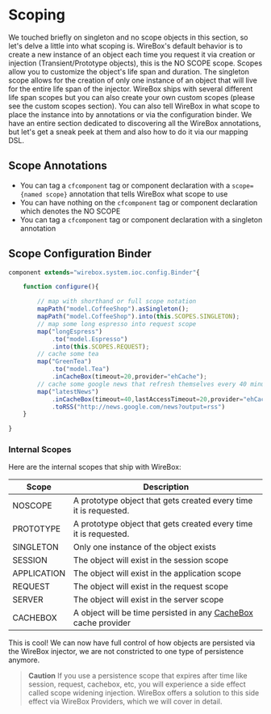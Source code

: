 # Scoping

We touched briefly on singleton and no scope objects in this section, so let's delve a little into what scoping is. WireBox's default behavior is to create a new instance of an object each time you request it via creation or injection (Transient/Prototype objects), this is the NO SCOPE scope. Scopes allow you to customize the object's life span and duration. The singleton scope allows for the creation of only one instance of an object that will live for the entire life span of the injector. WireBox ships with several different life span scopes but you can also create your own custom scopes (please see the custom scopes section). You can also tell WireBox in what scope to place the instance into by annotations or via the configuration binder. We have an entire section dedicated to discovering all the WireBox annotations, but let's get a sneak peek at them and also how to do it via our mapping DSL.

## Scope Annotations

* You can tag a `cfcomponent` tag or component declaration with a `scope={named scope}` annotation that tells WireBox what scope to use
* You can have nothing on the `cfcomponent` tag or component declaration which denotes the NO SCOPE
* You can tag a `cfcomponent` tag or component declaration with a singleton annotation


## Scope Configuration Binder

```javascript
component extends="wirebox.system.ioc.config.Binder"{

	function configure(){

		// map with shorthand or full scope notation
		mapPath("model.CoffeeShop").asSingleton();
		mapPath("model.CoffeeShop").into(this.SCOPES.SINGLETON);
		// map some long espresso into request scope
		map("longEspress")
			.to("model.Espresso")
			.into(this.SCOPES.REQUEST);
		// cache some tea
		map("GreenTea")
			.to("model.Tea")
			.inCacheBox(timeout=20,provider="ehCache");
		// cache some google news that refresh themselves every 40 minutes or after 20 minutes of inactivity
		map("latestNews")
			.inCacheBox(timeout=40,lastAccessTimeout=20,provider="ehCache");
			.toRSS("http://news.google.com/news?output=rss")
	}

}

```

### Internal Scopes

Here are the internal scopes that ship with WireBox:

| Scope | Description |
| -- | -- |
| NOSCOPE | A prototype object that gets created every time it is requested. |
| PROTOTYPE  | A prototype object that gets created every time it is requested. |
| SINGLETON  | Only one instance of the object exists |
| SESSION | The object will exist in the session scope |
| APPLICATION  | The object will exist in the application scope |
| REQUEST  | The object will exist in the request scope |
| SERVER  | The object will exist in the server scope |
| CACHEBOX | A object will be time persisted in any [CacheBox](http://cachebox.ortusbooks.com) cache provider |


This is cool! We can now have full control of how objects are persisted via the WireBox injector, we are not constricted to one type of persistence anymore.
<br>

> **Caution** If you use a persistence scope that expires after time like session, request, cachebox, etc, you will experience a side effect called scope widening injection. WireBox offers a solution to this side effect via WireBox Providers, which we will cover in detail.
